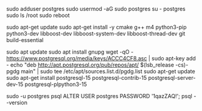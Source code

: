 sudo adduser postgres
sudo usermod -aG sudo postgres
su - postgres
sudo ls /root
sudo reboot


sudo apt-get update
sudo apt-get install -y cmake g++ m4 python3-pip python3-dev libboost-dev libboost-system-dev libboost-thread-dev git  build-essential 

sudo apt update
sudo apt install gnupg
wget -qO - https://www.postgresql.org/media/keys/ACCC4CF8.asc | sudo apt-key add -
echo "deb http://apt.postgresql.org/pub/repos/apt/ $(lsb_release -cs)-pgdg main" | sudo tee /etc/apt/sources.list.d/pgdg.list
sudo apt-get update
sudo apt-get install postgresql-15 postgresql-contrib-15 postgresql-server-dev-15 postgresql-plpython3-15  

sudo -u postgres psql
ALTER USER postgres PASSWORD '1qazZAQ!';
psql --version
